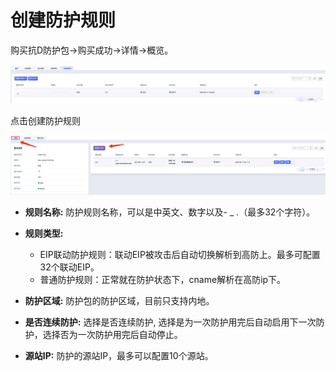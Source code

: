 

# 创建防护规则

购买抗D防护包-\>购买成功-\>详情-\>概览。

![](/images/uadssp/opintro/create_rule_1.png)

点击创建防护规则

![](/images/uadssp/opintro/create_rule_2.png)

- **规则名称:** 防护规则名称，可以是中英文、数字以及- \_ .（最多32个字符）。
- **规则类型:**

  - EIP联动防护规则：联动EIP被攻击后自动切换解析到高防上。最多可配置32个联动EIP。
  - 普通防护规则：正常就在防护状态下，cname解析在高防ip下。

- **防护区域:** 防护包的防护区域，目前只支持内地。
- **是否连续防护:** 选择是否连续防护, 选择是为一次防护用完后自动启用下一次防护，选择否为一次防护用完后自动停止。
- **源站IP:** 防护的源站IP，最多可以配置10个源站。
